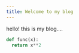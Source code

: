 ```yaml
---
title: Welcome to my blog
---
```


hello! this is my blog....

```python
def func(x):
  return x**2
```

